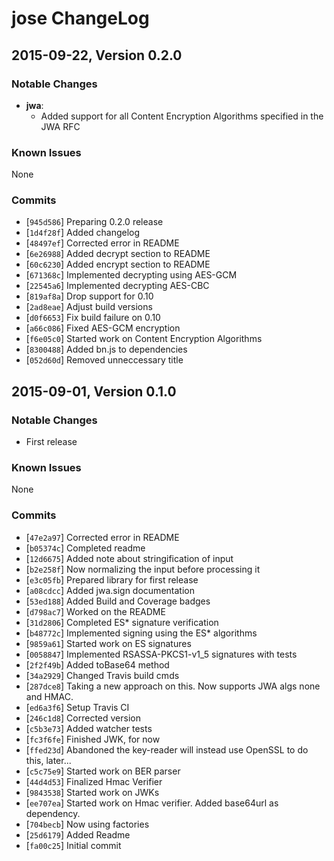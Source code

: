 # jose ChangeLog

## 2015-09-22, Version 0.2.0

### Notable Changes

* **jwa**:
  - Added support for all Content Encryption Algorithms specified in the JWA RFC

### Known Issues

None

### Commits

* [`945d586`] Preparing 0.2.0 release
* [`1d4f28f`] Added changelog
* [`48497ef`] Corrected error in README
* [`6e26988`] Added decrypt section to README
* [`60c6230`] Added encrypt section to README
* [`671368c`] Implemented decrypting using AES-GCM
* [`22545a6`] Implemented decrypting AES-CBC
* [`819af8a`] Drop support for 0.10
* [`2ad8eae`] Adjust build versions
* [`d0f6653`] Fix build failure on 0.10
* [`a66c086`] Fixed AES-GCM encryption
* [`f6e05c0`] Started work on Content Encryption Algorithms
* [`8300488`] Added bn.js to dependencies
* [`052d60d`] Removed unneccessary title

## 2015-09-01, Version 0.1.0

### Notable Changes

* First release


### Known Issues

None

### Commits

* [`47e2a97`] Corrected error in README
* [`b05374c`] Completed readme
* [`12d6675`] Added note about stringification of input
* [`b2e258f`] Now normalizing the input before processing it
* [`e3c05fb`] Prepared library for first release
* [`a08cdcc`] Added jwa.sign documentation
* [`53ed188`] Added Build and Coverage badges
* [`d798ac7`] Worked on the README
* [`31d2806`] Completed ES* signature verification
* [`b48772c`] Implemented signing using the ES* algorithms
* [`9859a61`] Started work on ES signatures
* [`0058847`] Implemented RSASSA-PKCS1-v1_5 signatures with tests
* [`2f2f49b`] Added toBase64 method
* [`34a2929`] Changed Travis build cmds
* [`287dce8`] Taking a new approach on this. Now supports JWA algs none and HMAC.
* [`ed6a3f6`] Setup Travis CI
* [`246c1d8`] Corrected version
* [`c5b3e73`] Added watcher tests
* [`fc3f6fe`] Finished JWK, for now
* [`ffed23d`] Abandoned the key-reader will instead use OpenSSL to do this, later...
* [`c5c75e9`] Started work on BER parser
* [`44d4d53`] Finalized Hmac Verifier
* [`9843538`] Started work on JWKs
* [`ee707ea`] Started work on Hmac verifier. Added base64url as dependency.
* [`704becb`] Now using factories
* [`25d6179`] Added Readme
* [`fa00c25`] Initial commit
